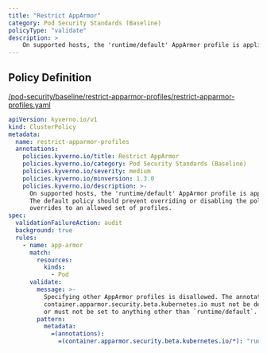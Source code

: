 ```yaml
---
title: "Restrict AppArmor"
category: Pod Security Standards (Baseline)
policyType: "validate"
description: >
    On supported hosts, the 'runtime/default' AppArmor profile is applied by default.  The default policy should prevent overriding or disabling the policy, or restrict  overrides to an allowed set of profiles.
---
```


## Policy Definition
<a href="https://github.com/kyverno/policies/raw/main//pod-security/baseline/restrict-apparmor-profiles/restrict-apparmor-profiles.yaml" target="-blank">/pod-security/baseline/restrict-apparmor-profiles/restrict-apparmor-profiles.yaml</a>

```yaml
apiVersion: kyverno.io/v1
kind: ClusterPolicy
metadata:
  name: restrict-apparmor-profiles
  annotations:
    policies.kyverno.io/title: Restrict AppArmor
    policies.kyverno.io/category: Pod Security Standards (Baseline)
    policies.kyverno.io/severity: medium
    policies.kyverno.io/minversion: 1.3.0
    policies.kyverno.io/description: >-
      On supported hosts, the 'runtime/default' AppArmor profile is applied by default. 
      The default policy should prevent overriding or disabling the policy, or restrict 
      overrides to an allowed set of profiles.
spec:
  validationFailureAction: audit
  background: true
  rules:
    - name: app-armor
      match:
        resources:
          kinds:
            - Pod
      validate:
        message: >-
          Specifying other AppArmor profiles is disallowed. The annotation
          container.apparmor.security.beta.kubernetes.io must not be defined,
          or must not be set to anything other than `runtime/default`.
        pattern:
          metadata:
            =(annotations):
              =(container.apparmor.security.beta.kubernetes.io/*): "runtime/default"

```
